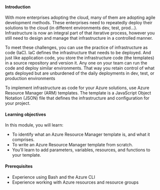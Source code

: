 #### Introduction

With more enterprises adopting the cloud, many of them are adopting agile development methods. These enterprises need to repeatedly deploy their solutions to the cloud (in different environments dev, test, prod...). Infrastructure is now an integral part of that iterative process, however you still need to design and manage that infrastructure in a controlled manner.

To meet these challenges, you can use the practice of infrastructure as code (IaC). IaC defines the infrastructure that needs to be deployed. And just like application code, you store the infrastructure code (the templates) in a source repository and version it. Any one on your team can run the code and deploy similar environments. That way you retain control of what gets deployed but are unburdened of the daily deployments in dev, test, or production environments

To implement infrastructure as code for your Azure solutions, use Azure Resource Manager (ARM) templates. The template is a JavaScript Object Notation (JSON) file that defines the infrastructure and configuration for your project.

#### Learning objectives

In this module, you will learn:

- To identify what an Azure Resource Manager template is, and what it comprises.
- To write an Azure Resource Manager template from scratch.
- You'll learn to add parameters, variables, resources, and functions to your template.

#### Prerequisites

- Experience using Bash and the Azure CLI
- Experience working with Azure resources and resource groups
